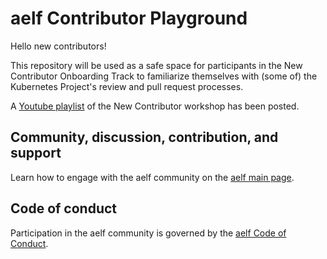 # aelf Contributor Playground

Hello new contributors!

This repository will be used as a safe space for participants in the New Contributor Onboarding Track to familiarize themselves with (some of) the Kubernetes Project's review and pull request processes.

A [Youtube playlist](https://www.youtube.com/c/aelfblockchain) of the New Contributor workshop has been posted.

## Community, discussion, contribution, and support

Learn how to engage with the aelf community on the [aelf main page](https://aelf.com/team.html).

## Code of conduct

Participation in the aelf community is governed by the [aelf Code of Conduct](https://github.com/AElfProject/AElf/blob/dev/CODE_OF_CONDUCT.md).
